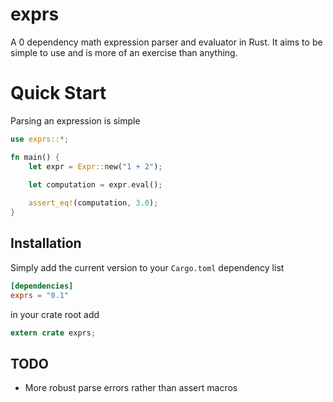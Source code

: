 # exprs 
A 0 dependency math expression parser and evaluator in Rust. It aims to be simple to use and is more of an exercise than anything. 

# Quick Start

Parsing an expression is simple
```rust
use exprs::*;

fn main() {
    let expr = Expr::new("1 + 2");
 
    let computation = expr.eval();

    assert_eq!(computation, 3.0);
}
```

## Installation
Simply add the current version to your ```Cargo.toml``` dependency list
```toml
[dependencies]
exprs = "0.1"
```
in your crate root add
```rust
extern crate exprs;
```


## TODO
* More robust parse errors rather than assert macros
